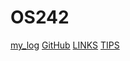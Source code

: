 # OS242

[my_log](https://github.com/Veynnz/os242/blob/main/TXT/mylog.txt)
[GitHub](https://github.com/Veynnz)
[LINKS](https://veynnz.github.io/os242/LINKS/)
[TIPS](https://veynnz.github.io/os242/TIPS/)
